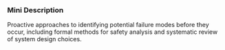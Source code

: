 ### Mini Description

Proactive approaches to identifying potential failure modes before they occur, including formal methods for safety analysis and systematic review of system design choices.
